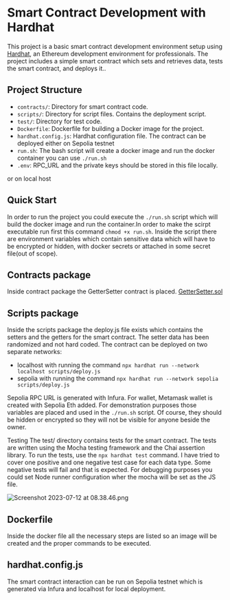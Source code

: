 # Smart Contract Development with Hardhat

This project is a basic smart contract development environment setup using [Hardhat](https://hardhat.org/), an Ethereum 
development environment for professionals. The project includes a simple smart contract which sets and retrieves data, tests the smart contract, and deploys it..

## Project Structure

- `contracts/`: Directory for smart contract code.
- `scripts/`: Directory for script files. Contains the deployment script.
- `test/`: Directory for test code.
- `Dockerfile`: Dockerfile for building a Docker image for the project.
- `hardhat.config.js`: Hardhat configuration file. The contract can be deployed either on Sepolia testnet
- `run.sh`: The bash script will create a docker image and run the docker container you can use `./run.sh`
- `.env`: RPC_URL and the private keys should be stored in this file locally.

or on local host

## Quick Start

In order to run the project you could execute the `./run.sh` script which will build the docker image
and run the container.In order to make the scirpt executable run first this command `chmod +x run.sh`. Inside the script there are environment variables which contain sensitive data
which will have to be encrypted or hidden, with docker secrets or attached in some secret file(out of scope).

## Contracts package

Inside contract package the GetterSetter contract is placed. [GetterSetter.sol](contracts%2FGetterSetter.sol)


## Scripts package

Inside the scripts package the deploy.js file exists which contains the setters and the getters for the smart contract. The setter data
has been randomized and not hard coded. The contract can be deployed on two separate networks:

- localhost with running the command `npx hardhat run --network localhost scripts/deploy.js`
- sepolia with running the command `npx hardhat run --network sepolia scripts/deploy.js`

Sepolia RPC URL is generated with Infura. For wallet, Metamask wallet is created with Sepolia Eth added.
For demonstration purposes those variables are placed and used in the `./run.sh` script. Of course, they should be hidden
or encrypted so they will not be visible for anyone beside the owner.

Testing
The test/ directory contains tests for the smart contract. The tests are written using the Mocha testing framework and 
the Chai assertion library. To run the tests, use the `npx hardhat test` command. I have tried to cover
one positive and one negative test case for each data type. Some negative tests will fail and that is expected.
For debugging purposes you could set Node runner configuration wher the mocha will be set as the JS file.

![Screenshot 2023-07-12 at 08.38.46.png](..%2F..%2F..%2F..%2Fvar%2Ffolders%2Fqz%2Fjbdr7xwj2yd05ndyhsyf7kj40000gn%2FT%2FTemporaryItems%2FNSIRD_screencaptureui_o9zMLA%2FScreenshot%202023-07-12%20at%2008.38.46.png)

## Dockerfile

Inside the docker file all the necessary steps are listed so an image will be created and the proper commands to be executed.

## hardhat.config.js

The smart contract interaction can be run on Sepolia testnet which is generated via Infura and localhost for local deployment.